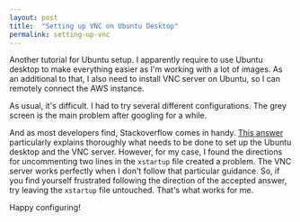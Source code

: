 ```yaml
---
layout: post
title:  "Setting up VNC on Ubuntu Desktop"
permalink: setting-up-vnc
---
```


Another tutorial for Ubuntu setup. I apparently require to use Ubuntu desktop to make everything easier as I'm working with a lot of images. As an additional to that, I also need to install VNC server on Ubuntu, so I can remotely connect the AWS instance.

As usual, it's difficult. I had to try several different configurations. The grey screen is the main problem after googling for a while.

And as most developers find, Stackoverflow comes in handy. [This answer](http://stackoverflow.com/questions/25657596/how-to-set-up-gui-on-amazon-ec2-ubuntu-server) particularly explains thoroughly what needs to be done to set up the Ubuntu desktop and the VNC server. However, for my case, I found the directions for uncommenting two lines in the `xstartup` file created a problem. The VNC server works perfectly when I don't follow that particular guidance. So, if you find yourself frustrated following the direction of the accepted answer, try leaving the `xstartup` file untouched. That's what works for me.

Happy configuring!
